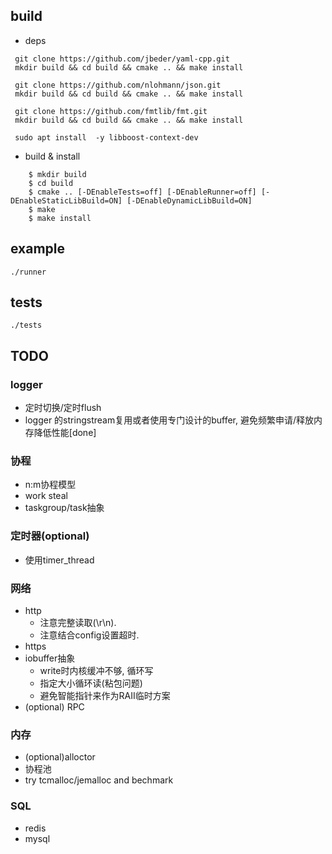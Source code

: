 ## build
- deps
``` shell
 git clone https://github.com/jbeder/yaml-cpp.git
 mkdir build && cd build && cmake .. && make install

 git clone https://github.com/nlohmann/json.git
 mkdir build && cd build && cmake .. && make install

 git clone https://github.com/fmtlib/fmt.git
 mkdir build && cd build && cmake .. && make install

 sudo apt install  -y libboost-context-dev
```
- build & install
```
    $ mkdir build
    $ cd build
    $ cmake .. [-DEnableTests=off] [-DEnableRunner=off] [-DEnableStaticLibBuild=ON] [-DEnableDynamicLibBuild=ON]
    $ make
    $ make install
```

## example
    ./runner
## tests
    ./tests

## TODO
### logger
- 定时切换/定时flush
- logger 的stringstream复用或者使用专门设计的buffer, 避免频繁申请/释放内存降低性能[done]
### 协程
- n:m协程模型
- work steal
- taskgroup/task抽象
### 定时器(optional)
- 使用timer_thread
### 网络
- http
    - 注意完整读取(\r\n).
    - 注意结合config设置超时.
- https
- iobuffer抽象
    - write时内核缓冲不够, 循环写
    - 指定大小循环读(粘包问题)
    - 避免智能指针来作为RAII临时方案
- (optional) RPC
### 内存
- (optional)alloctor
- 协程池
- try tcmalloc/jemalloc and bechmark
### SQL
- redis
- mysql